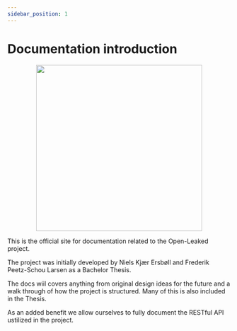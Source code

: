 ```yaml
---
sidebar_position: 1
---
```


# Documentation introduction

<p align="center">
<img src={require("/static/img/openleaked.png").default} width="375"/>
</p>


This is the official site for documentation related to the Open-Leaked project. 

The project was initially developed by Niels Kjær Ersbøll and Frederik Peetz-Schou Larsen as a Bachelor Thesis. 



The docs wiil covers anything from original design ideas for the future and a walk through of how the project is structured. 
Many of this is also included in the Thesis. 

As an added benefit we allow ourselves to fully document the RESTful API ustilized in the project. 

